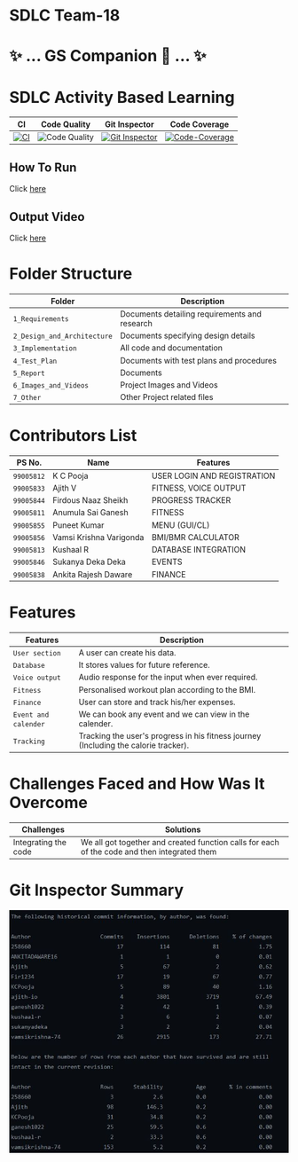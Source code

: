 # SDLC Team-18 
# ✨ ... GS Companion 🤖 ... ✨

# SDLC Activity Based Learning
| CI | Code Quality | Git Inspector | Code Coverage |
|----|--------------|---------------|---------------|
|[![CI](https://github.com/ajith-io/SDLC_18_Geek_Squad/actions/workflows/main.yml/badge.svg)](https://github.com/ajith-io/SDLC_18_Geek_Squad/actions/workflows/main.yml) | ![Code Quality](https://www.code-inspector.com/project/26754/score/svg) | [![Git Inspector](https://github.com/ajith-io/SDLC_18_Geek_Squad/actions/workflows/git_inspector.yml/badge.svg)](https://github.com/ajith-io/SDLC_18_Geek_Squad/actions/workflows/git_inspector.yml) |[![Code-Coverage](https://github.com/ajith-io/SDLC_18_Geek_Squad/actions/workflows/Code-Coverage.yml/badge.svg)](https://github.com/ajith-io/SDLC_18_Geek_Squad/actions/workflows/Code-Coverage.yml)

## How To Run
Click [here](https://github.com/ajith-io/SDLC_18_Geek_Squad/blob/main/3_Implementation/README.md)

## Output Video
Click [here](https://github.com/ajith-io/SDLC_18_Geek_Squad/tree/main/6_Images_and_Videos)

# Folder Structure
| Folder | Description |
|--------|-------------|
|`1_Requirements`|  Documents detailing requirements and research     |
|`2_Design_and_Architecture`|Documents specifying design details|
|`3_Implementation`|All code and documentation|
|`4_Test_Plan`|Documents with test plans and procedures|
|`5_Report`|Documents|
|`6_Images_and_Videos`| Project Images and Videos|
|`7_Other`|Other Project related files|

# Contributors List
| PS No. | Name | Features |  
|---------|-----|----------|
|`99005812`| K C Pooja| USER LOGIN AND REGISTRATION |
|`99005833`|Ajith V| FITNESS, VOICE OUTPUT|
|`99005844`|Firdous Naaz Sheikh| PROGRESS TRACKER |
|`99005811`|Anumula Sai Ganesh| FITNESS|
|`99005855`|Puneet Kumar| MENU (GUI/CL) |
|`99005856`|Vamsi Krishna Varigonda| BMI/BMR CALCULATOR |
|`99005813`|Kushaal R| DATABASE INTEGRATION |
|`99005846`|Sukanya Deka Deka| EVENTS |
|`99005838`|Ankita Rajesh Daware| FINANCE |


# Features #
  Features            | Description
-------------------| -----------------------------------------
`User section`     | A user can create his data.
`Database`         | It stores values for future reference.
`Voice output`     | Audio response for the input when ever required.
`Fitness`          | Personalised workout plan according to the BMI.
`Finance`          | User can store and track his/her expenses.
`Event and calender`| We can book any event and we can view in the calender.
`Tracking`| Tracking the user's progress in his fitness journey (Including the calorie tracker).

# Challenges Faced and How Was It Overcome
|Challenges|Solutions|
|----|------|
| Integrating the code| We all got together and created function calls for each of the code and then integrated them|

# Git Inspector Summary

![git](https://github.com/ajith-io/SDLC_18_Geek_Squad/blob/main/6_Images_and_Videos/git_inspector.JPG)

